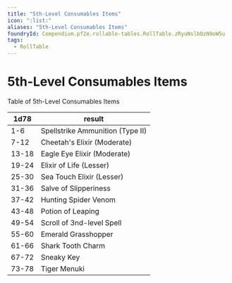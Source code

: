 ```yaml
---
title: "5th-Level Consumables Items"
icon: ":list:"
aliases: "5th-Level Consumables Items"
foundryId: Compendium.pf2e.rollable-tables.RollTable.zRyuNslbOzN9oW5u
tags:
  - RollTable
---
```


# 5th-Level Consumables Items
Table of 5th-Level Consumables Items

| 1d78 | result |
|------|--------|
| 1-6 | Spellstrike Ammunition (Type II) |
| 7-12 | Cheetah's Elixir (Moderate) |
| 13-18 | Eagle Eye Elixir (Moderate) |
| 19-24 | Elixir of Life (Lesser) |
| 25-30 | Sea Touch Elixir (Lesser) |
| 31-36 | Salve of Slipperiness |
| 37-42 | Hunting Spider Venom |
| 43-48 | Potion of Leaping |
| 49-54 | Scroll of 3nd-level Spell |
| 55-60 | Emerald Grasshopper |
| 61-66 | Shark Tooth Charm |
| 67-72 | Sneaky Key |
| 73-78 | Tiger Menuki |
